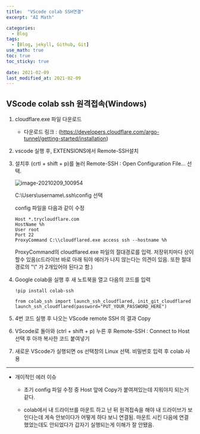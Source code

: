 ```yaml
---
title:  "VScode colab SSH연결"
excerpt: "AI Math"

categories:
  - Blog
tags:
  - [Blog, jekyll, Github, Git]
use_math: true
toc: true
toc_sticky: true
 
date: 2021-02-09
last_modified_at: 2021-02-09
---
```


## VScode colab ssh 원격접속(Windows)


1. cloudflare.exe 파일 다운로드 

    * 다운로드 링크 : (https://developers.cloudflare.com/argo-tunnel/getting-started/installation)

2. vscode 실행 후, EXTENSIONS에서 Remote-SSH설치 

3. 설치후 (crtl + shift + p)를 눌러 Remote-SSH : Open Configuration File... 선택. 

    ![image-20210209_100954](../../assets/img/boostcamp/20210209_100954.png)

    C:\\Users\\username\\.ssh\\config 선택

    config 파일을 다음과 같이 수정

    ```
    Host *.trycloudflare.com
    HostName %h
    User root
    Port 22
    ProxyCommand C:\\cloudflared.exe access ssh --hostname %h  
    ```
    ProxyCommand의 cloudflared.exe 파일의 절대경로를 입력. 저장위치마다 상이할수 있음(c드라이브 바로 아래 둬야 에러가 나지 않는다는 의견이 있음. 또한 절대경로의 "\\" 가 2개있어야 된다고 함.)

4. Google colab을 실행 후 새 노트북을 열고 다음의 코드를 입력

    ```
    !pip install colab-ssh

    from colab_ssh import launch_ssh_cloudflared, init_git_cloudflared
    launch_ssh_cloudflared(password="PUT_YOUR_PASSWORD_HERE")
    ```

5. 4번 코드 실행 후 나오는 VScode remote SSH 의 결과 Copy 

6. VScode로 돌아와 (ctrl + shift + p) 누른 후 Remote-SSH : Connect to Host 선택 후 아까 복사한 코드 붙여넣기

7.  새로운 VScode가 실행되면 os 선택창의 Linux 선택. 비밀번호 입력 후 colab 사용 


---

* 개이적인 에러 이슈

    * 초기 config 파일 수정 중 Host 앞에 Copy가 붙여져있는데 지워야지 되는거 같다.

    * colab에서 내 드라이브를 마운트 하고 난 뒤 원격접속을 해야 내 드라이브가 보인다는데 게속 안보이다가 어떻게 하다 보니 연결됨. 마운트 시킨 다음에 연결 했었는데도 안되었다가 갑자기 실행되는게 이해가 잘 안됐음.
